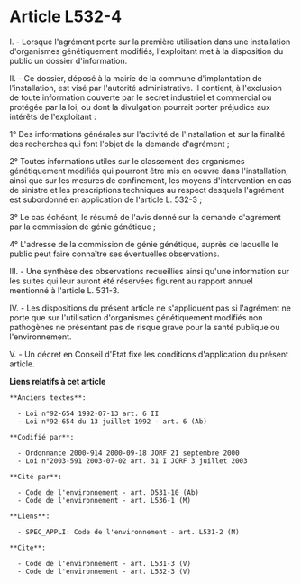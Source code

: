 # Article L532-4

I. - Lorsque l'agrément porte sur la première utilisation dans une installation d'organismes génétiquement modifiés,
l'exploitant met à la disposition du public un dossier d'information.

II. - Ce dossier, déposé à la mairie de la commune d'implantation de l'installation, est visé par l'autorité administrative.
Il contient, à l'exclusion de toute information couverte par le secret industriel et commercial ou protégée par la loi, ou
dont la divulgation pourrait porter préjudice aux intérêts de l'exploitant :

1° Des informations générales sur l'activité de l'installation et sur la finalité des recherches qui font l'objet de la
demande d'agrément ;

2° Toutes informations utiles sur le classement des organismes génétiquement modifiés qui pourront être mis en oeuvre dans
l'installation, ainsi que sur les mesures de confinement, les moyens d'intervention en cas de sinistre et les prescriptions
techniques au respect desquels l'agrément est subordonné en application de l'article L. 532-3 ;

3° Le cas échéant, le résumé de l'avis donné sur la demande d'agrément par la commission de génie génétique ;

4° L'adresse de la commission de génie génétique, auprès de laquelle le public peut faire connaître ses éventuelles
observations.

III. - Une synthèse des observations recueillies ainsi qu'une information sur les suites qui leur auront été réservées
figurent au rapport annuel mentionné à l'article L. 531-3.

IV. - Les dispositions du présent article ne s'appliquent pas si l'agrément ne porte que sur l'utilisation d'organismes
génétiquement modifiés non pathogènes ne présentant pas de risque grave pour la santé publique ou l'environnement.

V. - Un décret en Conseil d'Etat fixe les conditions d'application du présent article.

**Liens relatifs à cet article**

	**Anciens textes**:

	  - Loi n°92-654 1992-07-13 art. 6 II
	  - Loi n°92-654 du 13 juillet 1992 - art. 6 (Ab)

	**Codifié par**:

	  - Ordonnance 2000-914 2000-09-18 JORF 21 septembre 2000
	  - Loi n°2003-591 2003-07-02 art. 31 I JORF 3 juillet 2003

	**Cité par**:

	  - Code de l'environnement - art. D531-10 (Ab)
	  - Code de l'environnement - art. L536-1 (M)

	**Liens**:

	  - SPEC_APPLI: Code de l'environnement - art. L531-2 (M)

	**Cite**:

	  - Code de l'environnement - art. L531-3 (V)
	  - Code de l'environnement - art. L532-3 (V)
